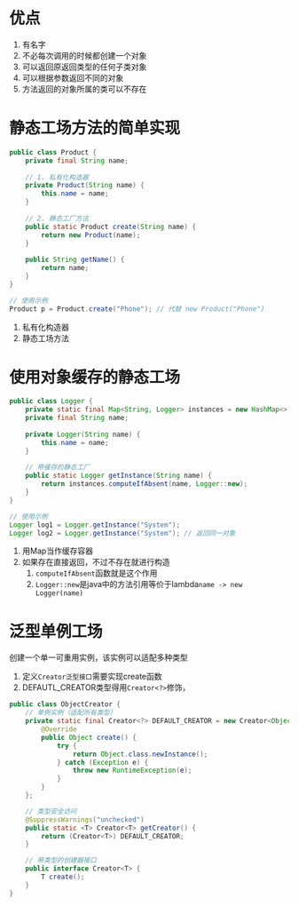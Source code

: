 # 优点
1. 有名字
2. 不必每次调用的时候都创建一个对象
3. 可以返回原返回类型的任何子类对象
4. 可以根据参数返回不同的对象
5. 方法返回的对象所属的类可以不存在

# 静态工场方法的简单实现
```java
public class Product {
    private final String name;
    
    // 1. 私有化构造器
    private Product(String name) {
        this.name = name;
    }
    
    // 2. 静态工厂方法
    public static Product create(String name) {
        return new Product(name);
    }
    
    public String getName() {
        return name;
    }
}

// 使用示例
Product p = Product.create("Phone"); // 代替 new Product("Phone")
```
1. 私有化构造器
2. 静态工场方法

# 使用对象缓存的静态工场
```java
public class Logger {
    private static final Map<String, Logger> instances = new HashMap<>();
    private final String name;
    
    private Logger(String name) {
        this.name = name;
    }
    
    // 带缓存的静态工厂
    public static Logger getInstance(String name) {
        return instances.computeIfAbsent(name, Logger::new);
    }
}

// 使用示例
Logger log1 = Logger.getInstance("System");
Logger log2 = Logger.getInstance("System"); // 返回同一对象
```
1. 用Map当作缓存容器
2. 如果存在直接返回，不过不存在就进行构造
	1. `computeIfAbsent`函数就是这个作用
	2. `Logger::new`是java中的方法引用等价于lambda`name -> new Logger(name)`

# 泛型单例工场
创建一个单一可重用实例，该实例可以适配多种类型
1. 定义`Creator泛型接口`需要实现create函数
2. DEFAUTL_CREATOR类型得用`Creator<?>`修饰，
```java
public class ObjectCreator {
    // 单例实例（适配所有类型）
    private static final Creator<?> DEFAULT_CREATOR = new Creator<Object>() {
        @Override
        public Object create() {
            try {
                return Object.class.newInstance();
            } catch (Exception e) {
                throw new RuntimeException(e);
            }
        }
    };

    // 类型安全访问
    @SuppressWarnings("unchecked")
    public static <T> Creator<T> getCreator() {
        return (Creator<T>) DEFAULT_CREATOR;
    }

    // 带类型的创建器接口
    public interface Creator<T> {
        T create();
    }
}
```